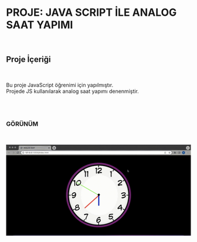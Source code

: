 <h1> PROJE:  JAVA SCRIPT İLE ANALOG SAAT YAPIMI  </h1> </br>

<h2> Proje İçeriği </h2> </br>
<p> Bu proje JavaScript öğrenimi için yapılmıştır. </br>
Projede JS kullanılarak analog saat yapımı denenmiştir.  </p> </br> </br>

<h3>  GÖRÜNÜM </h3> </br>

![](analogsaat-screen.gif)
